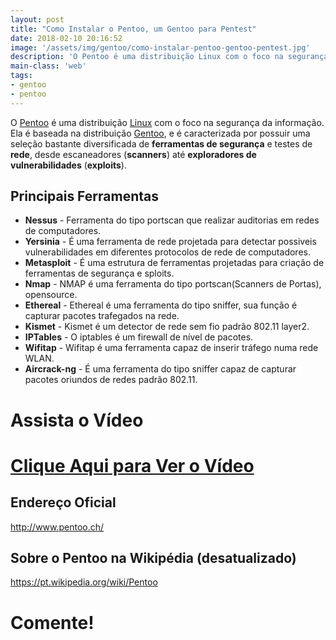 ```yaml
---
layout: post
title: "Como Instalar o Pentoo, um Gentoo para Pentest"
date: 2018-02-10 20:16:52
image: '/assets/img/gentoo/como-instalar-pentoo-gentoo-pentest.jpg'
description: 'O Pentoo é uma distribuição Linux com o foco na segurança da informação. Ela é baseada na distribuição Gentoo, e é caracterizada por possuir uma seleção bastante diversificada de ferramentas de segurança e testes de rede.'
main-class: 'web'
tags:
- gentoo
- pentoo
---
```


O [Pentoo](http://www.pentoo.ch/) é uma distribuição [Linux](http:www.terminalroot.com.br/tags#linux) com o foco na segurança da informação. Ela é baseada na distribuição [Gentoo](http:www.terminalroot.com.br/tags#gentoo), e é caracterizada por possuir uma seleção bastante diversificada de __ferramentas de segurança__ e testes de __rede__, desde escaneadores (__scanners__) até __exploradores de vulnerabilidades__ (__exploits__).

## Principais Ferramentas

+ __Nessus__ - Ferramenta do tipo portscan que realizar auditorias em redes de computadores.
+ __Yersinia__ - É uma ferramenta de rede projetada para detectar possiveis vulnerabilidades em diferentes protocolos de rede de computadores.
+ __Metasploit__ - É uma estrutura de ferramentas projetadas para criação de ferramentas de segurança e sploits.
+ __Nmap__ - NMAP é uma ferramenta do tipo portscan(Scanners de Portas), opensource.
+ __Ethereal__ - Ethereal é uma ferramenta do tipo sniffer, sua função é capturar pacotes trafegados na rede.
+ __Kismet__ - Kismet é um detector de rede sem fio padrão 802.11 layer2.
+ __IPTables__ - O iptables é um firewall de nível de pacotes.
+ __Wifitap__ - Wifitap é uma ferramenta capaz de inserir tráfego numa rede WLAN.
+ __Aircrack-ng__ - É uma ferramenta do tipo sniffer capaz de capturar pacotes oriundos de redes padrão 802.11.

# Assista o  Vídeo

# [Clique Aqui para Ver o Vídeo](https://www.youtube.com/watch?v=e4uJ7VfWBdg)


## Endereço Oficial
<http://www.pentoo.ch/>

## Sobre o Pentoo na Wikipédia (desatualizado)
<https://pt.wikipedia.org/wiki/Pentoo>

# Comente!

<script async src="https://pagead2.googlesyndication.com/pagead/js/adsbygoogle.js"></script>

<!-- Informat -->
<ins class="adsbygoogle"
 style="display:block"
 data-ad-client="ca-pub-2838251107855362"
 data-ad-slot="2327980059"
 data-ad-format="auto"
 data-full-width-responsive="true"></ins>

<script>
(adsbygoogle = window.adsbygoogle || []).push({});
</script>

